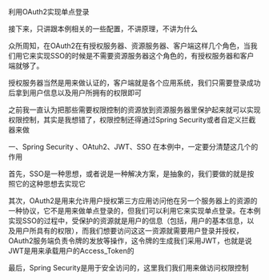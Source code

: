 
利用OAuth2实现单点登录

接下来，只讲跟本例相关的一些配置，不讲原理，不讲为什么

众所周知，在OAuth2在有授权服务器、资源服务器、客户端这样几个角色，当我们用它来实现SSO的时候是不需要资源服务器这个角色的，有授权服务器和客户端就够了。

授权服务器当然是用来做认证的，客户端就是各个应用系统，我们只需要登录成功后拿到用户信息以及用户所拥有的权限即可

之前我一直认为把那些需要权限控制的资源放到资源服务器里保护起来就可以实现权限控制，其实是我想错了，权限控制还得通过Spring Security或者自定义拦截器来做



一、Spring Security 、OAtuh2、JWT、SSO
在本例中，一定要分清楚这几个的作用

首先，SSO是一种思想，或者说是一种解决方案，是抽象的，我们要做的就是按照它的这种思想去实现它

其次，OAuth2是用来允许用户授权第三方应用访问他在另一个服务器上的资源的一种协议，它不是用来做单点登录的，但我们可以利用它来实现单点登录。在本例实现SSO的过程中，受保护的资源就是用户的信息（包括，用户的基本信息，以及用户所具有的权限），而我们想要访问这这一资源就需要用户登录并授权，OAuth2服务端负责令牌的发放等操作，这令牌的生成我们采用JWT，也就是说JWT是用来承载用户的Access_Token的

最后，Spring Security是用于安全访问的，这里我们我们用来做访问权限控制